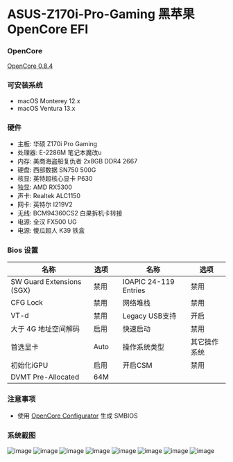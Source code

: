 # ASUS-Z170i-Pro-Gaming 黑苹果 OpenCore EFI

### OpenCore

[OpenCore 0.8.4](https://github.com/acidanthera/OpenCorePkg)

### 可安装系统

- macOS Monterey 12.x
- macOS Ventura  13.x 

### 硬件

- 主板: 华硕 Z170i Pro Gaming
- 处理器: E-2286M 笔记本魔改u
- 内存: 美商海盗船复仇者 2x8GB DDR4 2667
- 硬盘: 西部数据 SN750 500G
- 核显: 英特超核心显卡 P630
- 独显: AMD RX5300
- 声卡: Realtek ALC1150
- 网卡: 英特尔 I219V2
- 无线: BCM94360CS2 白果拆机卡转接
- 电源: 全汉 FX500 UG
- 电源: 傻瓜超人 K39 铁盒

### Bios 设置

| 名称 | 选项 |     | 名称 | 选项 |
| --- | --- | --- | --- | --- |
| SW Guard Extensions (SGX) | 禁用 | | IOAPIC 24-119 Entries | 禁用 | 
| CFG Lock | 禁用 | | 网络堆栈 | 禁用 |
| VT-d | 禁用 | | Legacy USB支持 | 开启 |
| 大于 4G 地址空间解码 | 启用 | | 快速启动 | 禁用 | 
| 首选显卡 | Auto | | 操作系统类型 | 其它操作系统 | 
| 初始化iGPU | 启用 | | 开启CSM | 禁用 |
| DVMT Pre-Allocated | 64M | | | | 

### 注意事项
 - 使用 [OpenCore Configurator](https://mackie100projects.altervista.org/opencore-configurator/) 生成 SMBIOS
 
### 系统截图
![image](https://github.com/hackintosh-efi/ASUS-Z170i-Pro-Gaming-OpenCore/blob/main/ScreenShot/01.jpeg)
![image](https://github.com/hackintosh-efi/ASUS-Z170i-Pro-Gaming-OpenCore/blob/main/ScreenShot/02.jpeg)
![image](https://github.com/hackintosh-efi/ASUS-Z170i-Pro-Gaming-OpenCore/blob/main/ScreenShot/03.jpeg)
![image](https://github.com/hackintosh-efi/ASUS-Z170i-Pro-Gaming-OpenCore/blob/main/ScreenShot/04.jpeg)
![image](https://github.com/hackintosh-efi/ASUS-Z170i-Pro-Gaming-OpenCore/blob/main/ScreenShot/05.jpeg)
![image](https://github.com/hackintosh-efi/ASUS-Z170i-Pro-Gaming-OpenCore/blob/main/ScreenShot/06.jpeg)
![image](https://github.com/hackintosh-efi/ASUS-Z170i-Pro-Gaming-OpenCore/blob/main/ScreenShot/07.jpeg)
![image](https://github.com/hackintosh-efi/ASUS-Z170i-Pro-Gaming-OpenCore/blob/main/ScreenShot/08.jpeg)